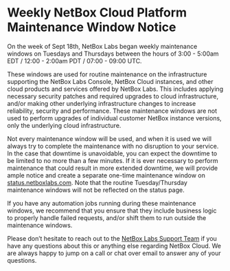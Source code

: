 # Weekly NetBox Cloud Platform Maintenance Window Notice

On the week of Sept 18th, NetBox Labs began weekly maintenance windows on Tuesdays and Thursdays between the hours of 3:00 - 5:00am EDT / 12:00 - 2:00am PDT / 07:00 - 09:00 UTC. 

These windows are used for routine maintenance on the infrastructure supporting the NetBox Labs Console, NetBox Cloud instances, and other cloud products and services offered by NetBox Labs. This includes applying necessary security patches and required upgrades to cloud infrastructure, and/or making other underlying infrastructure changes to increase reliability, security and performance. These maintenance windows are not used to perform upgrades of individual customer NetBox instance versions, only the underlying cloud infrastructure.

Not every maintenance window will be used, and when it is used we will always try to complete the maintenance with no disruption to your service. In the case that downtime is unavoidable, you can expect the downtime to be limited to no more than a few minutes. If it is ever necessary to perform maintenance that could result in more extended downtime, we will provide ample notice and create a separate one-time maintenance window on [status.netboxlabs.com]( https://status.netboxlabs.com/). Note that the routine Tuesday/Thursday maintenance windows will not be reflected on the status page.

If you have any automation jobs running during these maintenance windows, we recommend that you ensure that they include business logic to properly handle failed requests, and/or shift them to run outside the maintenance windows.

Please don’t hesitate to reach out to the [NetBox Labs Support Team](mailto:support@netboxlabs.com) if you have any questions about this or anything else regarding NetBox Cloud. We are always happy to jump on a call or chat over email to answer any of your questions.

